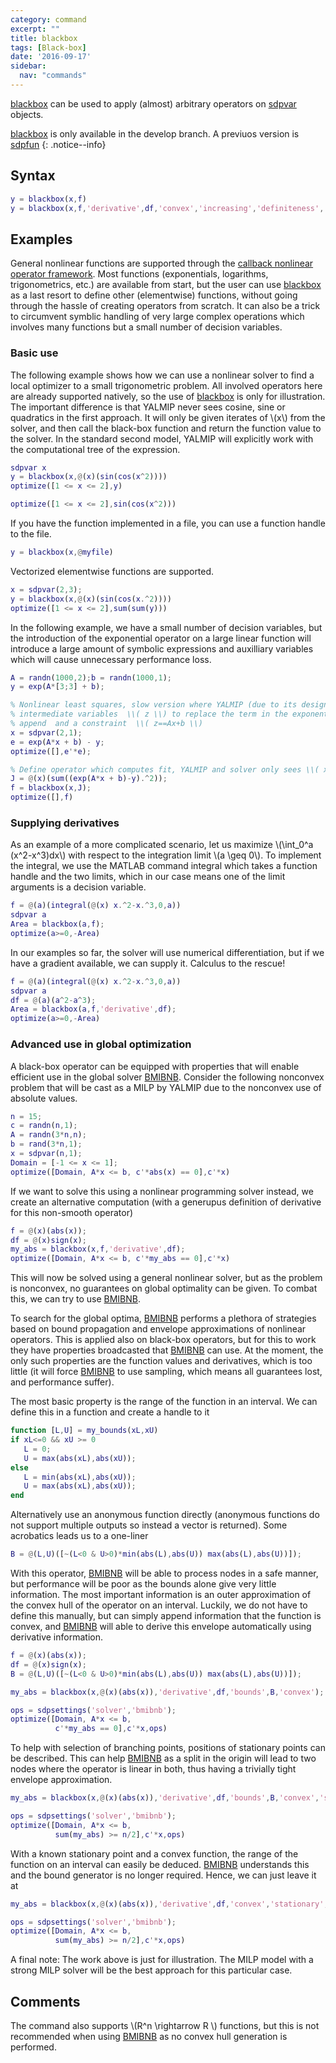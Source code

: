 ```yaml
---
category: command
excerpt: ""
title: blackbox
tags: [Black-box]
date: '2016-09-17'
sidebar:
  nav: "commands"
---
```


[blackbox](/command/blackbox) can be used to apply (almost) arbitrary operators on [sdpvar](/command/sdpvar) objects.

[blackbox](/command/blackbox) is only available in the develop branch. A previuos version is [sdpfun](/command/sdpfun)
{: .notice--info}

## Syntax


````matlab
y = blackbox(x,f)
y = blackbox(x,f,'derivative',df,'convex','increasing','definiteness','positive','bounds',@mybounder)
````

## Examples

General nonlinear functions are supported through the [callback nonlinear operator framework](/tutorial/nonlinearoperatorscallback). Most functions (exponentials, logarithms, trigonometrics, etc.) are available from start, but the user can use [blackbox](/command/blackbox) as a last resort to define other (elementwise) functions, without going through the hassle of creating  operators from scratch. It can also be a trick to circumvent symblic handling of very large complex operations which involves many functions but a small number of decision variables.

### Basic use

The following example shows how we can use a nonlinear solver to find a local optimizer to a small trigonometric problem. All involved operators here are already supported natively, so the use of [blackbox](/command/blackbox) is only for illustration. The important difference is that YALMIP never sees cosine, sine or quadratics in the first approach. It will only be given iterates of \\(x\\) from the solver, and then call the black-box function and return the function value to the solver. In the standard second model, YALMIP will explicitly work with the computational tree of the expression.

````matlab
sdpvar x
y = blackbox(x,@(x)(sin(cos(x^2))))
optimize([1 <= x <= 2],y)

optimize([1 <= x <= 2],sin(cos(x^2)))
````

If you have the function implemented in a file, you can use a function handle to the file.

````matlab
y = blackbox(x,@myfile)
````

Vectorized elementwise functions are supported.

````matlab
x = sdpvar(2,3);
y = blackbox(x,@(x)(sin(cos(x.^2))))
optimize([1 <= x <= 2],sum(sum(y)))
````

In the following example, we have a small number of decision variables, but the introduction of the exponential operator on a large linear function will introduce a large amount of symbolic expressions and auxilliary variables which will cause unnecessary performance loss.

````matlab
A = randn(1000,2);b = randn(1000,1);
y = exp(A*[3;3] + b);

% Nonlinear least squares, slow version where YALMIP (due to its design) introduces
% intermediate variables  \\( z \\) to replace the term in the exponential and 
% append  and a constraint  \\( z==Ax+b \\)
x = sdpvar(2,1);
e = exp(A*x + b) - y;
optimize([],e'*e);

% Define operator which computes fit, YALMIP and solver only sees \\( x \\).
J = @(x)(sum((exp(A*x + b)-y).^2));
f = blackbox(x,J);
optimize([],f)
````

### Supplying derivatives

As an example of a more complicated scenario, let us maximize \\(\int_0^a (x^2-x^3)dx\\) with respect to the integration limit \\(a \geq 0\\). To implement the integral, we use the MATLAB command integral which takes a function handle and the two limits, which in our case means one of the limit arguments is a decision variable.

````matlab
f = @(a)(integral(@(x) x.^2-x.^3,0,a))
sdpvar a
Area = blackbox(a,f);
optimize(a>=0,-Area)
````

In our examples so far, the solver will use numerical differentiation, but if we have a gradient available, we can supply it. Calculus to the rescue!

````matlab
f = @(a)(integral(@(x) x.^2-x.^3,0,a))
sdpvar a
df = @(a)(a^2-a^3);
Area = blackbox(a,f,'derivative',df);
optimize(a>=0,-Area)
````

### Advanced use in global optimization

A black-box operator can be equipped with properties that will enable efficient use in the global solver [BMIBNB](solver/bmibnb). Consider the following nonconvex problem that will be cast as a MILP by YALMIP due to the nonconvex use of absolute values.

````matlab
n = 15;
c = randn(n,1);
A = randn(3*n,n);
b = rand(3*n,1);
x = sdpvar(n,1);
Domain = [-1 <= x <= 1];
optimize([Domain, A*x <= b, c'*abs(x) == 0],c'*x)      
````

If we want to solve this using a nonlinear programming solver instead, we create an alternative computation (with a generupus definition of derivative for this non-smooth operator)

````matlab
f = @(x)(abs(x));
df = @(x)sign(x);
my_abs = blackbox(x,f,'derivative',df);
optimize([Domain, A*x <= b, c'*my_abs == 0],c'*x)      
````

This will now be solved using a general nonlinear solver, but as the problem is nonconvex, no guarantees on global optimality can be given. To combat this, we can try to use [BMIBNB](/solver/bmibnb). 

To search for the global optima, [BMIBNB](/solver/bmibnb) performs a plethora of strategies based on bound propagation and envelope approximations of nonlinear operators. This is applied also on black-box operators, but for this to work they have properties broadcasted that [BMIBNB](/solver/bmibnb) can use. At the moment, the only such properties are the function values and derivatives, which is too little (it will force [BMIBNB](/solver/bmibnb) to use sampling, which means all guarantees lost, and performance suffer).

The most basic property is the range of the function in an interval. We can define this in a function and create a handle to it

````matlab
function [L,U] = my_bounds(xL,xU)
if xL<=0 && xU >= 0
   L = 0;
   U = max(abs(xL),abs(xU));
else
   L = min(abs(xL),abs(xU));
   U = max(abs(xL),abs(xU));
end
````

Alternatively use an anonymous function directly (anonymous functions do not support multiple outputs so instead a vector is returned). Some acrobatics leads us to a one-liner

````matlab
B = @(L,U)([~(L<0 & U>0)*min(abs(L),abs(U)) max(abs(L),abs(U))]);
````

With this operator, [BMIBNB](/solver/bmibnb) will be able to process nodes in a safe manner, but performance will be poor as the bounds alone give very little information. The most important information is an outer approximation of the convex hull of the operator on an interval. Luckily, we do not have to define this manually, but can simply append information that the function is convex, and [BMIBNB](/solver/bmibnb) will able to derive this envelope automatically using derivative information.

````matlab
f = @(x)(abs(x));
df = @(x)sign(x);
B = @(L,U)([~(L<0 & U>0)*min(abs(L),abs(U)) max(abs(L),abs(U))]);

my_abs = blackbox(x,@(x)(abs(x)),'derivative',df,'bounds',B,'convex');

ops = sdpsettings('solver','bmibnb');
optimize([Domain, A*x <= b, 
          c'*my_abs == 0],c'*x,ops)
````

To help with selection of branching points, positions of stationary points can be described. This can help [BMIBNB](/solver/bmibnb) as a split in the origin will lead to two nodes where the operator is linear in both, thus having a trivially tight envelope approximation.

````matlab
my_abs = blackbox(x,@(x)(abs(x)),'derivative',df,'bounds',B,'convex','stationary',0);

ops = sdpsettings('solver','bmibnb');
optimize([Domain, A*x <= b, 
          sum(my_abs) >= n/2],c'*x,ops)
````

With a known stationary point and a convex function, the range of the function on an interval can easily be deduced. [BMIBNB](/solver/bmibnb) understands this and the bound generator is no longer required. Hence, we can just leave it at

````matlab
my_abs = blackbox(x,@(x)(abs(x)),'derivative',df,'convex','stationary',0);

ops = sdpsettings('solver','bmibnb');
optimize([Domain, A*x <= b, 
          sum(my_abs) >= n/2],c'*x,ops)
````


A final note: The work above is just for illustration. The MILP model with a strong MILP solver will be the best approach for this particular case.



## Comments

The command also supports \\(R^n \rightarrow R \\) functions, but this is not recommended when using [BMIBNB](solver/bmibnb) as no convex hull generation is performed.

